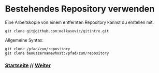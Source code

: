 # Bestehendes Repository verwenden

Eine Arbeitskopie von einem entfernten Repository kannst du erstellen mit:

```
git clone git@github.com:nelkasovic/gitintro.git
```

Allgemeine Syntax:

```
git clone /pfad/zum/repository
git clone benutzername@host:/pfad/zum/repository
```

### [Startseite](start.md) // [Weiter](commit.md)
